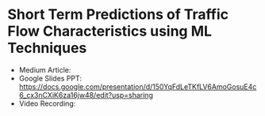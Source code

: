 # Short Term Predictions of Traffic Flow Characteristics using ML Techniques
- Medium Article:
- Google Slides PPT: https://docs.google.com/presentation/d/150YqFdLeTKfLV6AmoGosuE4c6_cx3nCXiK6za16jw48/edit?usp=sharing
- Video Recording: 
